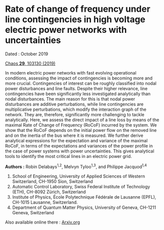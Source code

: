 # Rate of change of frequency under line contingencies in high voltage electric power networks with uncertainties 

Dated : October 2019 

[Chaos **29**, 103130 (2019)](https://aip.scitation.org/doi/10.1063/1.5115002)

In modern electric power networks with fast evolving operational conditions, assessing the impact of contingencies is becoming more and more crucial. Contingencies of interest can be roughly classified into nodal power disturbances and line faults. Despite their higher relevance, line contingencies have been significantly less investigated analytically than nodal disturbances. The main reason for this is that nodal power disturbances are additive perturbations, while line contingencies are multiplicative perturbations, which modify the interaction graph of the network. They are, therefore, significantly more challenging to tackle analytically. Here, we assess the direct impact of a line loss by means of the maximal Rate of Change of Frequency (RoCoF) incurred by the system. We show that the RoCoF depends on the initial power flow on the removed line and on the inertia of the bus where it is measured. We further derive analytical expressions for the expectation and variance of the maximal RoCoF, in terms of the expectations and variances of the power profile in the case of power systems with power uncertainties. This gives analytical tools to identify the most critical lines in an electric power grid.
 

**Authors :** Robin Delabays<sup>1,2</sup>, Melvyn Tyloo<sup>1,3</sup>, and Philippe Jacquod<sup>1,4</sup> 

1) School of Engineering, University of Applied Sciences of Western Switzerland, CH-1950 Sion, Switzerland
2) Automatic Control Laboratory, Swiss Federal Institute of Technology (ETH), CH-8092 Zürich, Switzerland
3) Institute of Physics, École Polytechnique Fédérale de Lausanne (EPFL), CH-1015 Lausanne, Switzerland.
4) Department of Quantum Matter Physics, University of Geneva, CH-1211 Geneva, Switzerland


 

Also available online there : [Arxiv.org](https://arxiv.org/abs/1906.05698) 



<!-- keywords: network_robustness, RoCoF, Line contingency-->

<!-- link: -->
